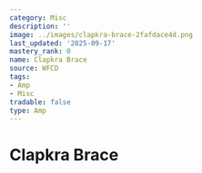 ```yaml
---
category: Misc
description: ''
image: ../images/clapkra-brace-2fafdace4d.png
last_updated: '2025-09-17'
mastery_rank: 0
name: Clapkra Brace
source: WFCD
tags:
- Amp
- Misc
tradable: false
type: Amp
---
```


# Clapkra Brace


